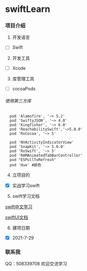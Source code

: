 # swiftLearn
###  项目介绍
1. 开发语言
- [ ]   Swift
2. 开发工具
- [ ] Xcode
3. 库管理工具
- [ ] cocoaPods
###### 使用第三方库

```
  pod 'Alamofire', '~> 5.2'
  pod 'SwiftyJSON', '~> 4.0'
  pod 'Kingfisher', '~> 6.0'
  pod 'ReachabilitySwift','~>5.0.0'
  pod 'RxCocoa', '~> 5'
  
  pod 'NVActivityIndicatorView'
  pod 'SnapKit', '~> 5.0.0'
  pod 'RxSwift', '~> 5'
  pod 'RAMAnimatedTabBarController'
  pod "ESPullToRefresh"
  pod 'Hue' #颜色

```
4. 立项目的
- [x] 实战学习swift

5. swift学习文档

[swift中文学习](https://swiftgg.gitbook.io/swift/) 

[swiftUI文档](https://developer.apple.com/tutorials/swiftui) 

6. 建项日期
- [x]  2021-7-29

### 联系我
QQ：508339708
欢迎交流学习
